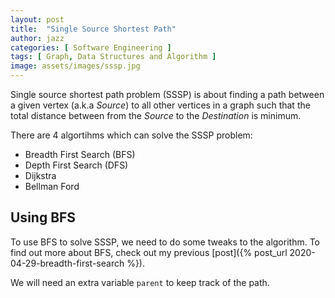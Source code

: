 ```yaml
---
layout: post
title:  "Single Source Shortest Path"
author: jazz
categories: [ Software Engineering ]
tags: [ Graph, Data Structures and Algorithm ]
image: assets/images/sssp.jpg
---
```


Single source shortest path problem (SSSP) is about finding a path between a given vertex (a.k.a *Source*) to all other vertices in a graph such that the total distance between from the *Source* to the *Destination* is minimum.

There are 4 algortihms which can solve the SSSP problem:

- Breadth First Search (BFS)
- Depth First Search (DFS)
- Dijkstra
- Bellman Ford

## Using BFS

To use BFS to solve SSSP, we need to do some tweaks to the algorithm. To find out more about BFS, check out my previous [post]({% post_url 2020-04-29-breadth-first-search %}).

We will need an extra variable `parent` to keep track of the path.
